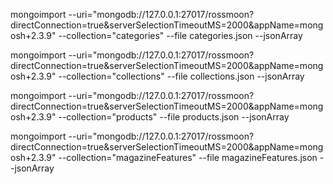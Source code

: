 

mongoimport --uri="mongodb://127.0.0.1:27017/rossmoon?directConnection=true&serverSelectionTimeoutMS=2000&appName=mongosh+2.3.9" --collection="categories" --file categories.json  --jsonArray


mongoimport --uri="mongodb://127.0.0.1:27017/rossmoon?directConnection=true&serverSelectionTimeoutMS=2000&appName=mongosh+2.3.9" --collection="collections" --file collections.json  --jsonArray


mongoimport --uri="mongodb://127.0.0.1:27017/rossmoon?directConnection=true&serverSelectionTimeoutMS=2000&appName=mongosh+2.3.9" --collection="products" --file products.json  --jsonArray


mongoimport --uri="mongodb://127.0.0.1:27017/rossmoon?directConnection=true&serverSelectionTimeoutMS=2000&appName=mongosh+2.3.9" --collection="magazineFeatures" --file magazineFeatures.json  --jsonArray
